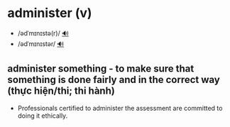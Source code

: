 # administer (v)

- /ədˈmɪnɪstə(r)/ [🔊](https://www.oxfordlearnersdictionaries.com/media/english/uk_pron/a/adm/admin/administer__gb_2.mp3)
- /ədˈmɪnɪstər/ [🔊](https://www.oxfordlearnersdictionaries.com/media/english/us_pron/a/adm/admin/administer__us_1.mp3)

## administer something - to make sure that something is done fairly and in the correct way (thực hiện/thi; thi hành)

- Professionals certified to administer the assessment are committed to doing it ethically.